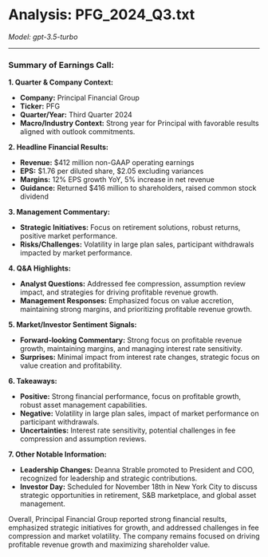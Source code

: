 # Analysis: PFG_2024_Q3.txt

*Model: gpt-3.5-turbo*

---

### Summary of Earnings Call:

**1. Quarter & Company Context:**
- **Company:** Principal Financial Group
- **Ticker:** PFG
- **Quarter/Year:** Third Quarter 2024
- **Macro/Industry Context:** Strong year for Principal with favorable results aligned with outlook commitments.

**2. Headline Financial Results:**
- **Revenue:** $412 million non-GAAP operating earnings
- **EPS:** $1.76 per diluted share, $2.05 excluding variances
- **Margins:** 12% EPS growth YoY, 5% increase in net revenue
- **Guidance:** Returned $416 million to shareholders, raised common stock dividend

**3. Management Commentary:**
- **Strategic Initiatives:** Focus on retirement solutions, robust returns, positive market performance.
- **Risks/Challenges:** Volatility in large plan sales, participant withdrawals impacted by market performance.

**4. Q&A Highlights:**
- **Analyst Questions:** Addressed fee compression, assumption review impact, and strategies for driving profitable revenue growth.
- **Management Responses:** Emphasized focus on value accretion, maintaining strong margins, and prioritizing profitable revenue growth.

**5. Market/Investor Sentiment Signals:**
- **Forward-looking Commentary:** Strong focus on profitable revenue growth, maintaining margins, and managing interest rate sensitivity.
- **Surprises:** Minimal impact from interest rate changes, strategic focus on value creation and profitability.

**6. Takeaways:**
- **Positive:** Strong financial performance, focus on profitable growth, robust asset management capabilities.
- **Negative:** Volatility in large plan sales, impact of market performance on participant withdrawals.
- **Uncertainties:** Interest rate sensitivity, potential challenges in fee compression and assumption reviews.

**7. Other Notable Information:**
- **Leadership Changes:** Deanna Strable promoted to President and COO, recognized for leadership and strategic contributions.
- **Investor Day:** Scheduled for November 18th in New York City to discuss strategic opportunities in retirement, S&B marketplace, and global asset management.

Overall, Principal Financial Group reported strong financial results, emphasized strategic initiatives for growth, and addressed challenges in fee compression and market volatility. The company remains focused on driving profitable revenue growth and maximizing shareholder value.